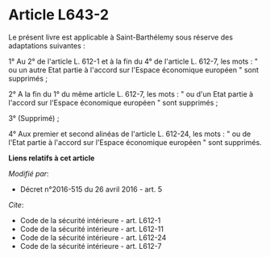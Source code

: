 # Article L643-2

Le présent livre est applicable à Saint-Barthélemy sous réserve des adaptations suivantes : 

1° Au 2° de l'article L. 612-1 et à la fin du 4° de l'article L. 612-7, les mots : " ou un autre Etat partie à l'accord sur
l'Espace économique européen " sont supprimés ; 

2° A la fin du 1° du même article L. 612-7, les mots : " ou d'un Etat partie à l'accord sur l'Espace économique européen "
sont supprimés ; 

3° (Supprimé) ; 

4° Aux premier et second alinéas de l'article L. 612-24, les mots : " ou de l'Etat partie à l'accord sur l'Espace économique
européen " sont supprimés.

**Liens relatifs à cet article**

_Modifié par_:

  - Décret n°2016-515 du 26 avril 2016 - art. 5

_Cite_:

  - Code de la sécurité intérieure - art. L612-1
  - Code de la sécurité intérieure - art. L612-11
  - Code de la sécurité intérieure - art. L612-24
  - Code de la sécurité intérieure - art. L612-7
